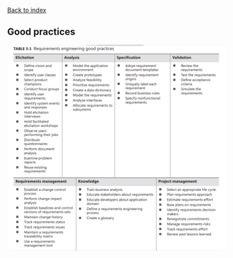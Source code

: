 [Back to index](../req_eng_index.md)

## Good practices

![Good practices](imgs/good_practices.png)
